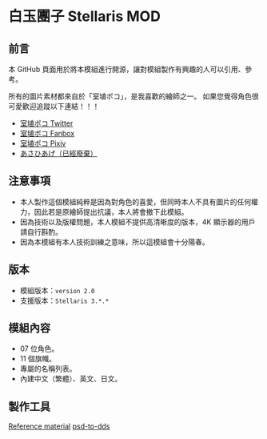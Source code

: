 # 白玉團子 Stellaris MOD

## 前言
本 GitHub 頁面用於將本模組進行開源，讓對模組製作有興趣的人可以引用、參考。

所有的圖片素材都來自於「室埴ポコ」，是我喜歡的繪師之一。
如果您覺得角色很可愛歡迎追蹤以下連結！！！

- [室埴ポコ Twitter](https://twitter.com/poco__)
- [室埴ポコ Fanbox](https://poco-m.fanbox.cc/)
- [室埴ポコ Pixiv](https://www.pixiv.net/member.php?id=76266)
- [あさひあげ（已經廢棄）](http://asahiage.sakura.ne.jp/)

## 注意事項
- 本人製作這個模組純粹是因為對角色的喜愛，但同時本人不具有圖片的任何權力，因此若是原繪師提出抗議，本人將會撤下此模組。
- 因為技術以及版權問題，本人模組不提供高清晰度的版本，4K 顯示器的用戶請自行斟酌。
- 因為本模組有本人技術訓練之意味，所以這模組會十分陽春。

## 版本
- 模組版本：`version 2.0`
- 支援版本：`Stellaris 3.*.*`

## 模組內容
- 07 位角色。
- 11 個旗幟。
- 專屬的名稱列表。
- 內建中文（繁體）、英文、日文。

## 製作工具
[Reference material](https://steamcommunity.com/sharedfiles/filedetails/?id=1321800257)
[psd-to-dds](https://www.aconvert.com/tw/image/psd-to-dds/)